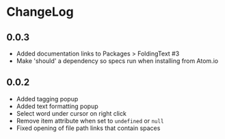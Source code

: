 # ChangeLog

## 0.0.3

- Added documentation links to Packages > FoldingText #3
- Make 'should' a dependency so specs run when installing from Atom.io

## 0.0.2

- Added tagging popup
- Added text formatting popup
- Select word under cursor on right click
- Remove item attribute when set to `undefined` or `null`
- Fixed opening of file path links that contain spaces